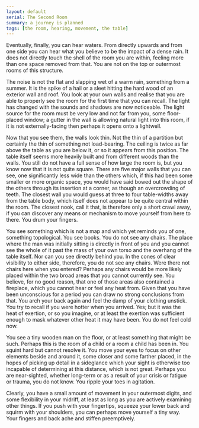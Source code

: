 ```yaml
---
layout: default
serial: The Second Room
summary: a journey is planned
tags: [the room, hearing, movement, the table]
---
```


Eventually, finally, you can hear waters. From directly upwards and from one side you can hear what you believe to be the impact of a dense rain.  It does not directly touch the shell of the room you are within, feeling more than one space removed from that. You are not on the top or outermost rooms of this structure.

The noise is not the flat and slapping wet of a warm rain, something from a summer. It is the spike of a hail or a sleet hitting the hard wood of an exterior wall and roof. You look at your own walls and realise that you are able to properly see the room for the first time that you can recall.  The light has changed with the sounds and shadows are now noticeable. The light source for the room must be very low and not far from you, some floor-placed window; a gutter in the wall is allowing natural light into this room, if it is not externally-facing then perhaps it opens onto a lightwell.

Now that you see them, the walls look thin. Not the thin of a partition but certainly the thin of something not load-bearing. The ceiling is twice as far above the table as you are below it, or so it appears from this position.  The table itself seems more heavily built and from different woods than the walls. You still do not have a full sense of how large the room is, but you know now that it is not quite square.  There are five major walls that you can see, one significantly less wide than the others which, if this had been some smaller or more organic space, you would have said bowed out the shape of the others through its insertion at a corner, as though an overcrowding of teeth. The closest wall you would guess at three to four table-widths away from the table body, which itself does not appear to be quite central within the room. The closest nook, call it that, is therefore only a short crawl away, if you can discover any means or mechanism to move yourself from here to there.  You drum your fingers.

You see something which is not a map and which yet reminds you of one, something topological. You see books. You do not see any chairs.  The place where the man was initially sitting is directly in front of you and you cannot see the whole of it past the mass of your own torso and the overhang of the table itself. Nor can you see directly behind you.  In the cones of clear visibility to either side, therefore, you do not see any chairs.  Were there not chairs here when you entered? Perhaps any chairs would be more likely placed within the two broad areas that you cannot currently see. You believe, for no good reason, that one of those areas also contained a fireplace, which you cannot hear or feel any heat from. Given that you have been unconscious for a period you can draw no strong conclusions from that. You arch your back again and feel the damp of your clothing unstick.  You try to recall if you were hotter when you arrived.  Yes; but it was the heat of exertion, or so you imagine, or at least the exertion was sufficient enough to mask whatever other heat it may have been.  You do not feel cold now.

You see a tiny wooden man on the floor, or at least something that might be such.  Perhaps this is the room of a child or a room a child has been in.  You squint hard but cannot resolve it.  You move your eyes to focus on other elements beside and around it, some closer and some farther placed, in the hopes of picking up detail in a sideglance which your sight is otherwise too incapable of determining at this distance, which is not great. Perhaps you are near-sighted, whether long-term or as a result of your crisis or fatigue or trauma, you do not know.  You ripple your toes in agitation.

Clearly, you have a small amount of movement in your outermost digits, and some flexibility in your midriff, at least as long as you are actively examining other things. If you push with your fingertips, squeeze your lower back and squirm with your shoulders, you can perhaps move yourself a tiny way.  Your fingers and back ache and stiffen preemptively. 
